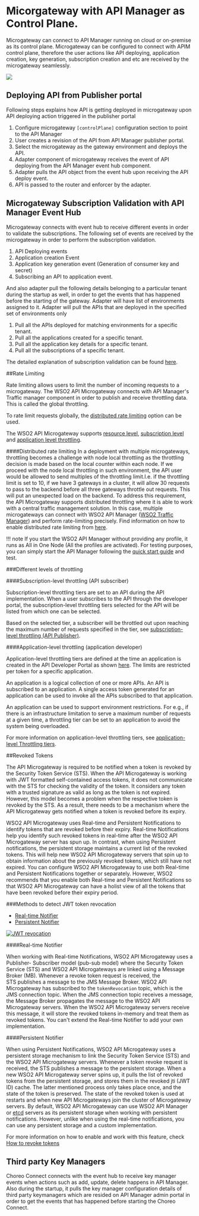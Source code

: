 # Micorgateway with API Manager as Control Plane.

Microgateway can connect to API Manager running on cloud or on-premise as its control plane. Microgateway can be configured to connect with
APIM control plane, therefore the user actions like API deploying, application creation, key generation, subscription creation and etc are received by the
microgateway seamlessly.

[![]({{base_path}}/assets/img/deploy/mgw/mgw_overview.png)]({{base_path}}/assets/img/deploy/mgw/mgw_overview.png)

## Deploying API from Publisher portal
Following steps explains how API is getting deployed in microgateway upon API deploying action triggered in the publisher portal


1. Configure microgateway `[controlPlane]` configuration section to point to the API Manager
2. User creates a revision of the API from API Manager publisher portal.
3. Select the microgateway as the gateway environment and deploys the API.
4. Adapter component of microgateway receives the event of API deploying from the API Manager event hub component.
5. Adapter pulls the API object from the event hub upon receiving the API deploy event.
6. API is passed to the router and enforcer by the adapter.

## Microgateway Subscription Validation with API Manager Event Hub

Microgateway connects with event hub to receive different events in order to validate the subscriptions.
The following set of events are received by the microgateway in order to perform the subscription validation.

1. API Deploying events
2. Application creation Event
3. Application key generation event (Generation of consumer key and secret)
4. Subscribing an API to application event.

And also adapter pull the following details belonging to a particular tenant during the startup as well, in order to
get the events that has happened before the starting of the gateway. Adapter will have list of environments assigned to it.
Adapter will pull the APIs that are deployed in the specified set of environments only

1. Pull all the APIs deployed for matching environments for a specific tenant.
2. Pull all the applications created for a specific tenant.
3. Pull all the application key details for a specific tenant.
4. Pull all the subscriptions of a specific tenant.

The detailed explanation of subscription validation can be found [here]({{base_path}}/deploy-and-publish/deploy-on-gateway/api-microgateway/concepts/event-hub-subscription-validation).

##Rate Limiting

Rate limiting allows users to limit the number of incoming requests to a microgateway. The WSO2 API Microgateway connects 
with API Manager's Traffic manager component in order to publish and receive throttling data. This is called the global throttling.

To rate limit requests globally, the [distributed rate limiting](https://mg.docs.wso2.com/en/latest/publish/rate-limiting/distributed-throttling/#distributed-throttling) option can be used.

The WSO2 API Microgateway supports [resource level]({{base_path}}/deploy-and-publish/deploy-on-gateway/api-microgateway/rate-limiting/adding-throttling-policies/), [subscription level](#subscription-level-throttling-api-subscriber) and [application level throttling](#application-level-throttling-application-developer).

####Distributed rate limiting
In a deployment with multiple microgateways, throttling becomes a challenge with node local throttling as the throttling
decision is made based on the local counter within each node. If we proceed with the node local throttling in such
environment, the API user would be allowed to send multiples of the throttling limit.I.e. if the throttling limit is set to 10,
if we have 3 gateways in a cluster, it will allow 30 requests to pass to the backend before all three gateways
throttle out requests. This will put an unexpected load on the backend. To address this requirement, the API Microgateway
supports distributed throttling where it is able to work with a central traffic management solution. In this case,
multiple microgateways can connect with WSO2 API Manager
([WSO2 Traffic Manager]({{apim_path}}/install-and-setup/setup/distributed-deployment/product-profiles/))
and perform rate-limiting precisely. Find information on how to enable distributed rate limiting from [here](https://mg.docs.wso2.com/en/latest/publish/rate-limiting/distributed-throttling/#distributed-throttling).

!!! note
If you start the WSO2 API Manager without providing any profile, it runs as All in One Node (All the profiles
are activated). For testing purposes, you can simply start the API Manager following the
[quick start guide]({{apim_path}}/getting-started/quick-start-guide/) and test.

###Different levels of throttling

####Subscription-level throttling (API subscriber)

Subscription-level throttling tiers are set to an API during the API implementation. When a user subscribes to the API through the developer portal, the subscription-level throttling tiers selected for the API will be listed from which one can be selected.

Based on the selected tier, a subscriber will be throttled out upon reaching the maximum number of requests specified in the tier, see [subscription-level throttling (API Publisher)]({{apim_path}}/deploy/ap-microgateway/rate-limiting/setting-throttling-limits/#subscription-level-throttling-api-publisher).

####Application-level throttling (application developer)

Application-level throttling tiers are defined at the time an application is created in the API Developer Portal as shown [here](https://apim.docs.wso2.com/en/latest/learn/rate-limiting/setting-throttling-limits/#application-level-throttling-application-developer). The limits are restricted per token for a specific application.

An application is a logical collection of one or more APIs. An API is subscribed to an application. A single access token generated for an application can be used to invoke all the APIs subscribed to that application.

An application can be used to support environment restrictions. For e.g., if there is an infrastructure limitation to serve a maximum number of requests at a given time, a throttling tier can be set to an application to avoid the system being overloaded.

For more information on application-level throttling tiers, see [application-level Throttling tiers](https://apim.docs.wso2.com/en/latest/learn/rate-limiting/adding-new-throttling-policies/#adding-a-new-application-level-throttling-tier).


##Revoked Tokens

The API Microgateway is required to be notified when a token is revoked by the Security Token Service (STS).
When the API Microgateway is working with JWT formatted self-contained access tokens, it does not communicate with the STS for checking the validity of the token. It considers any token with a trusted signature as valid as long as the token is not expired. 
However, this model becomes a problem when the respective token is revoked by the STS. As a result, there needs to be a mechanism where the API Microgateway gets notified when a token is revoked before its expiry.

WSO2 API Microgateway uses Real-time and Persistent Notifications to identify tokens that are revoked before their expiry. Real-time Notifications help you identify such revoked tokens in real-time after the WSO2 API Microgateway server has spun up. In contrast, when using Persistent notifications, the persistent storage maintains a current list of the revoked tokens. This will help new WSO2 API Microgateway servers that spin up to obtain information about the previously revoked tokens, which still have not expired. You can configure WSO2 API Microgateway to use both Real-time and Persistent Notifications together or separately. However, WSO2 recommends that you enable both Real-time and Persistent Notifications so that WSO2 API Microgateway can have a holist view of all the tokens that have been revoked before their expiry period.

###Methods to detect JWT token revocation

- [Real-time Notifier](#real-time-notifier)
- [Persistent Notifier](#persistent-notifier)

[![JWT revocation]({{base_path}}/assets/img/publish/jwt-revocation.png)]({{base_path}}/assets/img/publish/jwt-revocation.png)

####Real-time Notifier

When working with Real-time Notifications, WSO2 API Microgateway uses a Publisher- Subscriber model (pub-sub model) where the Security Token Service (STS) and WSO2 API Microgateways are linked using a Message Broker (MB). Whenever a revoke token request is received, the STS publishes a message to the JMS Message Broker. WSO2 API Microgateway has subscribed to the `tokenRevocation` topic, which is the JMS connection topic. When the JMS connection topic receives a message, the Message Broker propagates the message to the WSO2 API Microgateway servers. When the WSO2 API Microgateway servers receive this message, it will store the revoked tokens in-memory and treat them as revoked tokens. You can't extend the Real-time Notifier to add your own implementation.

####Persistent Notifier

When using Persistent Notifications, WSO2 API Microgateway uses a persistent storage mechanism to link the Security Token Service (STS) and the WSO2 API Microgateway servers. Whenever a token revoke request is received, the STS publishes a message to the persistent storage. When a new WSO2 API Microgateway server spins up, it pulls the list of revoked tokens from the persistent storage, and stores them in the revoked jti (JWT ID) cache. The latter mentioned process only takes place once, and the state of the token is preserved. The state of the revoked token is used at restarts and when new API Microgateways join the cluster of Microgateway servers. By default, WSO2 API Microgateway can use WSO2 API Manager or [etcd](https://github.com/etcd-io/etcd) servers as its persistent storage when working with persistent notifications. However, unlike when using the real-time notifications, you can use any persistent storage and a custom implementation.

For more information on how to enable and work with this feature, check [How to revoke tokens]({{base_path}}/design/api-security/rejecting-revoked-tokens)

## Third party Key Managers

Choreo Connect connects with the event hub to receive key manager events when actions such as add, update, delete happens in API Manager. Also during the startup, it pulls the key manager configuration details of third party keymanagers which are resided on API Manager admin portal in order to get the events that has happened before starting the Choreo Connect.

